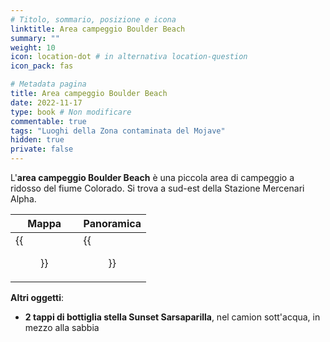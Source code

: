 ```yaml
---
# Titolo, sommario, posizione e icona
linktitle: Area campeggio Boulder Beach
summary: ""
weight: 10
icon: location-dot # in alternativa location-question
icon_pack: fas

# Metadata pagina
title: Area campeggio Boulder Beach
date: 2022-11-17
type: book # Non modificare
commentable: true
tags: "Luoghi della Zona contaminata del Mojave"
hidden: true
private: false
---
```



<div class="fnv">

L'**area campeggio Boulder Beach** è una piccola area di campeggio a ridosso del fiume Colorado. Si trova a sud-est della Stazione Mercenari Alpha.

| Mappa                                  | Panoramica              |
| -------------------------------------- | ----------------------- |
| {{<figure src="fnv/Boulder_Beach_Campground_loc.webp">}} | {{<figure src="fnv/Boulder-beach.webp">}} |

**Altri oggetti**:
- **2 tappi di bottiglia stella Sunset Sarsaparilla**, nel camion sott'acqua, in mezzo alla sabbia

</div>
